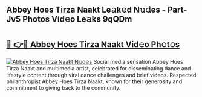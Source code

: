 ## Abbey Hoes Tirza Naakt Le𝚊k𝚎d N𝚞𝚍es - Part-Jv5 Photos Vid𝚎o Le𝚊ks 9qQDm

# <h2><a href="http://fb6y9o.evod.top/?m=Abbey+Hoes+Tirza+Naakt">🔗 👉🔴 Abbey Hoes Tirza Naakt Vid𝚎o Ph𝚘t𝚘s</a></h2>

[![Abbey Hoes Tirza Naakt N𝚞d𝚎s](https://i.imgur.com/8V9OHl7.gif)](http://fb6y9o.evod.top/?m=Abbey+Hoes+Tirza+Naakt)
Social media sensation Abbey Hoes Tirza Naakt and multimedia artist, celebrated for disseminating dance and lifestyle content through viral dance challenges and brief videos. Respected philanthropist Abbey Hoes Tirza Naakt, known for their generosity and commitment to giving back to the community. 
